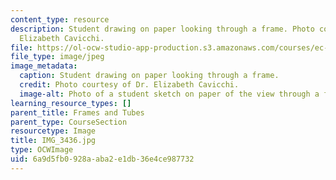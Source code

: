 ```yaml
---
content_type: resource
description: Student drawing on paper looking through a frame. Photo courtesy of Dr.
  Elizabeth Cavicchi.
file: https://ol-ocw-studio-app-production.s3.amazonaws.com/courses/ec-050-recreate-experiments-from-history-inform-the-future-from-the-past-galileo-january-iap-2010/6a9d5fb0928aaba2e1db36e4ce987732_IMG_3436.jpg
file_type: image/jpeg
image_metadata:
  caption: Student drawing on paper looking through a frame.
  credit: Photo courtesy of Dr. Elizabeth Cavicchi.
  image-alt: Photo of a student sketch on paper of the view through a frame.
learning_resource_types: []
parent_title: Frames and Tubes
parent_type: CourseSection
resourcetype: Image
title: IMG_3436.jpg
type: OCWImage
uid: 6a9d5fb0-928a-aba2-e1db-36e4ce987732
---
```

